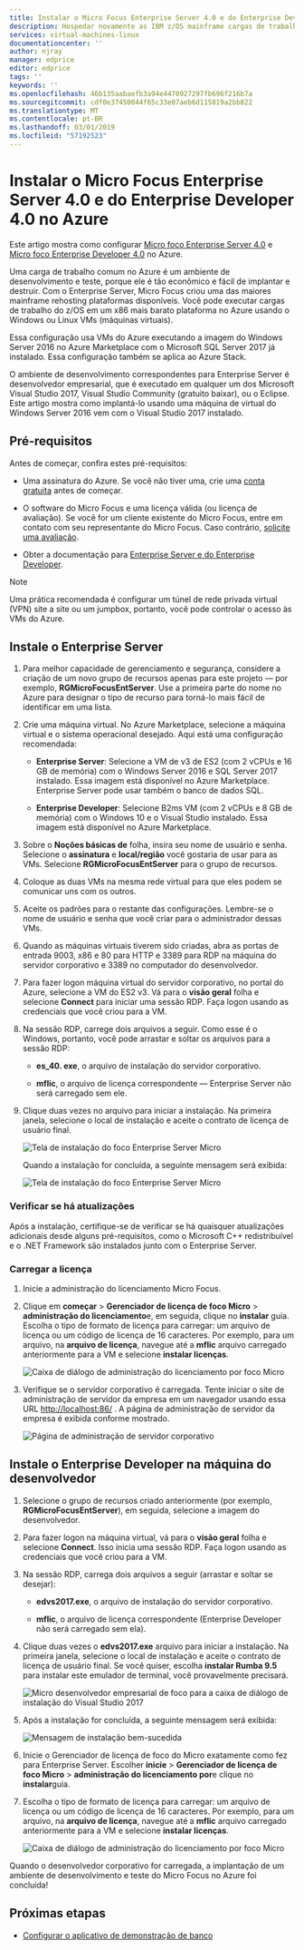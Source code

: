 ```yaml
---
title: Instalar o Micro Focus Enterprise Server 4.0 e do Enterprise Developer 4.0 no Azure | Microsoft Docs
description: Hospedar novamente as IBM z/OS mainframe cargas de trabalho usando o desenvolvimento do Micro Focus e testar o ambiente de máquinas virtuais (VMs).
services: virtual-machines-linux
documentationcenter: ''
author: njray
manager: edprice
editor: edprice
tags: ''
keywords: ''
ms.openlocfilehash: 46b135aabaefb3a94e4470927297fb696f216b7a
ms.sourcegitcommit: cdf0e37450044f65c33e07aeb6d115819a2bb822
ms.translationtype: MT
ms.contentlocale: pt-BR
ms.lasthandoff: 03/01/2019
ms.locfileid: "57192523"
---
```

# <a name="install-micro-focus-enterprise-server-40-and-enterprise-developer-40-on-azure"></a>Instalar o Micro Focus Enterprise Server 4.0 e do Enterprise Developer 4.0 no Azure

Este artigo mostra como configurar [Micro foco Enterprise Server 4.0](https://www.microfocus.com/documentation/enterprise-developer/es30/) e [Micro foco Enterprise Developer 4.0](https://www.microfocus.com/documentation/enterprise-developer/ed_30/) no Azure.

Uma carga de trabalho comum no Azure é um ambiente de desenvolvimento e teste, porque ele é tão econômico e fácil de implantar e destruir. Com o Enterprise Server, Micro Focus criou uma das maiores mainframe rehosting plataformas disponíveis. Você pode executar cargas de trabalho do z/OS em um x86 mais barato plataforma no Azure usando o Windows ou Linux VMs (máquinas virtuais).

Essa configuração usa VMs do Azure executando a imagem do Windows Server 2016 no Azure Marketplace com o Microsoft SQL Server 2017 já instalado. Essa configuração também se aplica ao Azure Stack.

O ambiente de desenvolvimento correspondentes para Enterprise Server é desenvolvedor empresarial, que é executado em qualquer um dos Microsoft Visual Studio 2017, Visual Studio Community (gratuito baixar), ou o Eclipse. Este artigo mostra como implantá-lo usando uma máquina de virtual do Windows Server 2016 vem com o Visual Studio 2017 instalado.

## <a name="prerequisites"></a>Pré-requisitos

Antes de começar, confira estes pré-requisitos:

- Uma assinatura do Azure. Se você não tiver uma, crie uma [conta gratuita](https://azure.microsoft.com/free/?WT.mc_id=A261C142F) antes de começar.

- O software do Micro Focus e uma licença válida (ou licença de avaliação). Se você for um cliente existente do Micro Focus, entre em contato com seu representante do Micro Focus. Caso contrário, [solicite uma avaliação](https://www.microfocus.com/products/enterprise-suite/enterprise-server/trial/).

- Obter a documentação para [Enterprise Server e do Enterprise Developer](https://www.microfocus.com/documentation/enterprise-developer/#").

> [!NOTE]
> Uma prática recomendada é configurar um túnel de rede privada virtual (VPN) site a site ou um jumpbox, portanto, você pode controlar o acesso às VMs do Azure.

## <a name="install-enterprise-server"></a>Instale o Enterprise Server

1. Para melhor capacidade de gerenciamento e segurança, considere a criação de um novo grupo de recursos apenas para este projeto — por exemplo, **RGMicroFocusEntServer**. Use a primeira parte do nome no Azure para designar o tipo de recurso para torná-lo mais fácil de identificar em uma lista.

2. Crie uma máquina virtual. No Azure Marketplace, selecione a máquina virtual e o sistema operacional desejado. Aqui está uma configuração recomendada:

    - **Enterprise Server**: Selecione a VM de v3 de ES2 (com 2 vCPUs e 16 GB de memória) com o Windows Server 2016 e SQL Server 2017 instalado. Essa imagem está disponível no Azure Marketplace. Enterprise Server pode usar também o banco de dados SQL.

    - **Enterprise Developer**: Selecione B2ms VM (com 2 vCPUs e 8 GB de memória) com o Windows 10 e o Visual Studio instalado. Essa imagem está disponível no Azure Marketplace.

3. Sobre o **Noções básicas de** folha, insira seu nome de usuário e senha. Selecione o **assinatura** e **local/região** você gostaria de usar para as VMs. Selecione **RGMicroFocusEntServer** para o grupo de recursos.

4. Coloque as duas VMs na mesma rede virtual para que eles podem se comunicar uns com os outros.

5. Aceite os padrões para o restante das configurações. Lembre-se o nome de usuário e senha que você criar para o administrador dessas VMs.

6. Quando as máquinas virtuais tiverem sido criadas, abra as portas de entrada 9003, x86 e 80 para HTTP e 3389 para RDP na máquina do servidor corporativo e 3389 no computador do desenvolvedor.

7. Para fazer logon máquina virtual do servidor corporativo, no portal do Azure, selecione a VM do ES2 v3. Vá para o **visão geral** folha e selecione **Connect** para iniciar uma sessão RDP. Faça logon usando as credenciais que você criou para a VM.

8. Na sessão RDP, carrege dois arquivos a seguir. Como esse é o Windows, portanto, você pode arrastar e soltar os arquivos para a sessão RDP:

    - **es\_40. exe**, o arquivo de instalação do servidor corporativo.

    - **mflic**, o arquivo de licença correspondente — Enterprise Server não será carregado sem ele.

9. Clique duas vezes no arquivo para iniciar a instalação. Na primeira janela, selecione o local de instalação e aceite o contrato de licença de usuário final.

     ![Tela de instalação do foco Enterprise Server Micro](media/01-enterprise-server.png)

     Quando a instalação for concluída, a seguinte mensagem será exibida:

     ![Tela de instalação do foco Enterprise Server Micro](media/02-enterprise-server.png)

### <a name="check-for-updates"></a>Verificar se há atualizações

Após a instalação, certifique-se de verificar se há quaisquer atualizações adicionais desde alguns pré-requisitos, como o Microsoft C++ redistribuível e o .NET Framework são instalados junto com o Enterprise Server.

### <a name="upload-the-license"></a>Carregar a licença

1. Inicie a administração do licenciamento Micro Focus.

2. Clique em **começar** \> **Gerenciador de licença de foco Micro** \> **administração do licenciamento**e, em seguida, clique no **instalar** guia. Escolha o tipo de formato de licença para carregar: um arquivo de licença ou um código de licença de 16 caracteres. Por exemplo, para um arquivo, na **arquivo de licença**, navegue até a **mflic** arquivo carregado anteriormente para a VM e selecione **instalar licenças**.

     ![Caixa de diálogo de administração do licenciamento por foco Micro](media/03-enterprise-server.png)

3. Verifique se o servidor corporativo é carregada. Tente iniciar o site de administração de servidor da empresa em um navegador usando essa URL <http://localhost:86/> . A página de administração de servidor da empresa é exibida conforme mostrado.

     ![Página de administração de servidor corporativo](media/04-enterprise-admin.png)

## <a name="install-enterprise-developer-on-the-developer-machine"></a>Instale o Enterprise Developer na máquina do desenvolvedor

1. Selecione o grupo de recursos criado anteriormente (por exemplo, **RGMicroFocusEntServer**), em seguida, selecione a imagem do desenvolvedor.

2. Para fazer logon na máquina virtual, vá para o **visão geral** folha e selecione **Connect**. Isso inicia uma sessão RDP. Faça logon usando as credenciais que você criou para a VM.

3. Na sessão RDP, carrega dois arquivos a seguir (arrastar e soltar se desejar):

    - **edvs2017.exe**, o arquivo de instalação do servidor corporativo.

    - **mflic**, o arquivo de licença correspondente (Enterprise Developer não será carregado sem ela).

4. Clique duas vezes o **edvs2017.exe** arquivo para iniciar a instalação. Na primeira janela, selecione o local de instalação e aceite o contrato de licença de usuário final. Se você quiser, escolha **instalar Rumba 9.5** para instalar este emulador de terminal, você provavelmente precisará.

     ![Micro desenvolvedor empresarial de foco para a caixa de diálogo de instalação do Visual Studio 2017](media/04-enterprise-server.png)

5. Após a instalação for concluída, a seguinte mensagem será exibida:

     ![Mensagem de instalação bem-sucedida](media/05-enterprise-server.png)

6. Inicie o Gerenciador de licença de foco do Micro exatamente como fez para Enterprise Server. Escolher **inicie** \> **Gerenciador de licença de foco Micro** \> **administração do licenciamento por**e clique no **instalar**guia.

7. Escolha o tipo de formato de licença para carregar: um arquivo de licença ou um código de licença de 16 caracteres. Por exemplo, para um arquivo, na **arquivo de licença**, navegue até a **mflic** arquivo carregado anteriormente para a VM e selecione **instalar licenças**.

     ![Caixa de diálogo de administração do licenciamento por foco Micro](/edia/07-enterprise-server.png)

Quando o desenvolvedor corporativo for carregada, a implantação de um ambiente de desenvolvimento e teste do Micro Focus no Azure foi concluída!

## <a name="next-steps"></a>Próximas etapas

- [Configurar o aplicativo de demonstração de banco](./demo.md)
